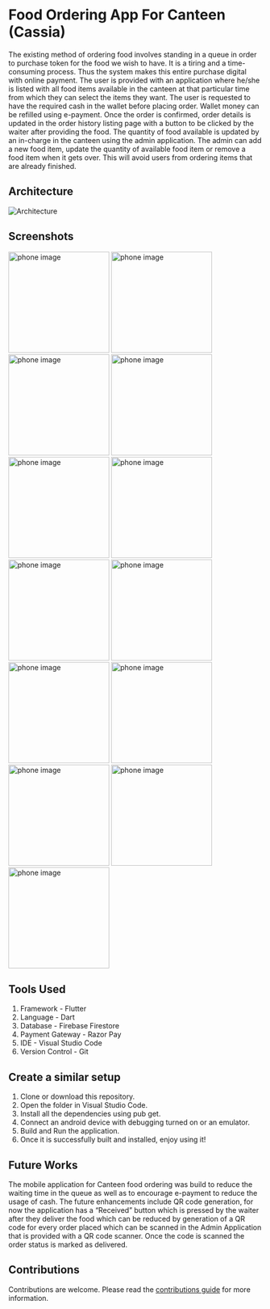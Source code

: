 # Food Ordering App For Canteen (Cassia)

The existing method of ordering food involves standing in a queue in order to purchase token for the food we wish to have. It is a tiring and a time-consuming process. Thus the system makes this entire purchase digital with online payment. The user is provided with an application where he/she is listed with all food items available in the canteen at that particular time from which they can select the items they want. The user is requested to have the required cash in the wallet before placing order. Wallet money can be refilled using e-payment. Once the order is confirmed, order details is updated in the order history listing page with a button to be clicked by the waiter after providing the food. The quantity of food available is updated by an in-charge in the canteen using the admin application. The admin can add a new food item, update the quantity of available food item or remove a food item when it gets over. This will avoid users from ordering items that are already finished.

## Architecture

<div>
<img src="images/architecture.png" alt="Architecture"/>
</div>

## Screenshots

<div>
<img src="images/landing.png" alt="phone image" width="200px" />
<img src="images/login.png" alt="phone image" width="200px" />
<img src="images/signup.png" alt="phone image" width="200px" />
<img src="images/resetpw.png" alt="phone image" width="200px" />
<img src="images/home.png" alt="phone image" width="200px" />
<img src="images/profile.png" alt="phone image" width="200px" />
<img src="images/addmoney.png" alt="phone image" width="200px" />
<img src="images/payment.png" alt="phone image" width="200px" />
<img src="images/cart.png" alt="phone image" width="200px" />
<img src="images/confirmorder.png" alt="phone image" width="200px" />
<img src="images/placeorder.png" alt="phone image" width="200px" />
<img src="images/pendingorder.png" alt="phone image" width="200px" />
<img src="images/deliveredorder.png" alt="phone image" width="200px" />
</div>

## Tools Used

1. Framework - Flutter
2. Language - Dart
3. Database - Firebase Firestore
4. Payment Gateway - Razor Pay
5. IDE - Visual Studio Code
6. Version Control - Git

## Create a similar setup

1. Clone or download this repository.
2. Open the folder in Visual Studio Code.
3. Install all the dependencies using pub get.
4. Connect an android device with debugging turned on or an emulator.
5. Build and Run the application.
6. Once it is successfully built and installed, enjoy using it!

## Future Works

The mobile application for Canteen food ordering was build to reduce the waiting time in the queue as well as to encourage e-payment to reduce the usage of cash. The future enhancements include QR code generation, for now the application has a “Received” button which is pressed by the waiter after they
deliver the food which can be reduced by generation of a QR code for every order placed which can be scanned in the Admin Application that is provided with a QR code scanner. Once the code is scanned the order status is marked as delivered.

## Contributions

Contributions are welcome. Please read the [contributions guide](CONTRIBUTING.md) for more information.
